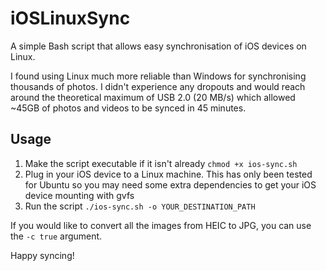 # iOSLinuxSync
A simple Bash script that allows easy synchronisation of iOS devices on Linux.

I found using Linux much more reliable than Windows for synchronising thousands of photos. I didn't experience
any dropouts and would reach around the theoretical maximum of USB 2.0 (20 MB/s) which allowed ~45GB of photos
and videos to be synced in 45 minutes.

## Usage
1. Make the script executable if it isn't already
   `chmod +x ios-sync.sh`
2. Plug in your iOS device to a Linux machine. This has only been tested for Ubuntu
   so you may need some extra dependencies to get your iOS device mounting with gvfs
3. Run the script
   `./ios-sync.sh -o YOUR_DESTINATION_PATH`

If you would like to convert all the images from HEIC to JPG, you can use the `-c true`
argument.

Happy syncing!
